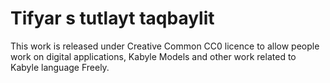# Tifyar s tutlayt taqbaylit 
This work is released under Creative Common CC0 licence to allow people work on digital applications, Kabyle Models and other work related to Kabyle language Freely.
